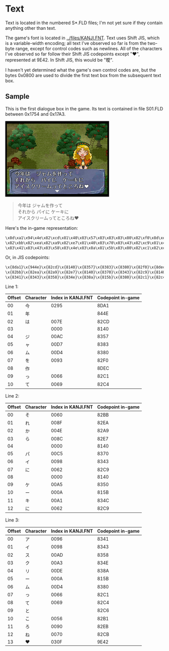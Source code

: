 # Text

Text is located in the numbered S*.FLD files; I'm not yet sure if they contain anything other than text.

The game's font is located in [../files/KANJI.FNT](KANJI.FNT). Text uses Shift JIS, which is a variable-width encoding; all text I've observed so far is from the two-byte range, except for control codes such as newlines. All of the characters I've observed so far follow their Shift JIS codepoints except "❤︎", represented at 9E42. In Shift JIS, this would be "曖".

I haven't yet determined what the game's own control codes are, but the bytes 0x0800 are used to divide the first text box from the subsequent text box.

## Sample

This is the first dialogue box in the game. Its text is contained in file S01.FLD between 0x1754 and 0x17A3.

![Lena is very excited about cake and ice cream!](../images/first_text_box.png)

> 今年は ジャムを作って<br>
> それから パイに ケーキに<br>
> アイスクリームってところね❤<br>

Here's the in-game representation:

```
\x8d\xa1\x94\x4e\x82\xcd\x81\x40\x83\x57\x83\x83\x83\x80\x82\xf0\x8d\xec\x82\xc1\x82\xc4\r\n
\x82\xbb\x82\xea\x82\xa9\x82\xe7\x81\x40\x83\x70\x83\x43\x82\xc9\x81\x40\x83\x50\x81\x5b\x83\x4c\x82\xc9\n
\x83\x41\x83\x43\x83\x58\x83\x4e\x83\x8a\x81\x5b\x83\x80\x82\xc1\x82\xc4\x82\xc6\x82\xb1\x82\xeb\x82\xcb\x9e\x42
```

Or, in JIS codepoints:

```
\x{8da1}\x{944e}\x{82cd}\x{8140}\x{8357}\x{8383}\x{8380}\x{82f0}\x{8dec}\x{82c1}\x{82c4}\r\n
\x{82bb}\x{82ea}\x{82a9}\x{82e7}\x{8140}\x{8370}\x{8343}\x{82c9}\x{8140}\x{8350}\x{815b}\x{834c}\x{82c9}\n
\x{8341}\x{8343}\x{8358}\x{834e}\x{838a}\x{815b}\x{8380}\x{82c1}\x{82c4}\x{82c6}\x{82b1}\x{82eb}\x{82cb}\x{9e42}
```

Line 1:

| Offset | Character | Index in KANJI.FNT | Codepoint in-game |
| ------ | --------- | ------------------ | ----------------- |
| 00 | 今 | 0295 | 8DA1 |
| 01 | 年 |  | 844E |
| 02 | は | 007E | 82CD |
| 03 |   | 0000 | 8140 |
| 04 | ジ | 00AC | 8357 |
| 05 | ャ | 00D7 | 8383 |
| 06 | ム | 00D4 | 8380 |
| 07 | を | 0093 | 82F0 |
| 08 | 作 |  | 8DEC |
| 09 | っ | 0066 | 82C1 |
| 10 | て | 0069 | 82C4 |

Line 2:

| Offset | Character | Index in KANJI.FNT | Codepoint in-game |
| ------ | --------- | ------------------ | ----------------- |
| 00 | そ | 0060 | 82BB |
| 01 | れ | 008F | 82EA |
| 02 | か | 004E | 82A9 |
| 03 | ら | 008C | 82E7 |
| 04 |   | 0000 | 8140 |
| 05 | パ | 00C5 | 8370 |
| 06 | イ | 0098 | 8343 |
| 07 | に | 0062 | 82C9 |
| 08 |   | 0000 | 8140 |
| 09 | ケ | 00A5 | 8350 |
| 10 | ー | 000A | 815B |
| 11 | キ | 00A1 | 834C |
| 12 | に | 0062 | 82C9 |

Line 3:

| Offset | Character | Index in KANJI.FNT | Codepoint in-game |
| ------ | --------- | ------------------ | ----------------- |
| 00 | ア | 0096 | 8341 |
| 01 | イ | 0098 | 8343 |
| 02 | ス | 00AD | 8358 |
| 03 | ク | 00A3 | 834E |
| 04 | リ | 00DE | 838A |
| 05 | ー | 000A | 815B |
| 06 | ム | 00D4 | 8380 |
| 07 | っ | 0066 | 82C1 |
| 08 | て | 0069 | 82C4 |
| 09 | と |      | 82C6 |
| 10 | こ | 0056 | 82B1 |
| 11 | ろ | 0090 | 82EB |
| 12 | ね | 0070 | 82CB |
| 13 | ❤︎ | 030F | 9E42 |

